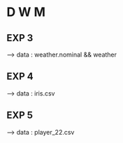 # D W M

## EXP 3
-->
data : weather.nominal && weather

## EXP 4
-->
data : iris.csv

## EXP 5
-->
data : player_22.csv

